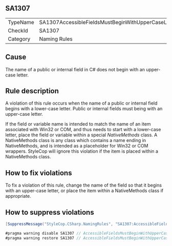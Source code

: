 ﻿## SA1307

<table>
<tr>
  <td>TypeName</td>
  <td>SA1307AccessibleFieldsMustBeginWithUpperCaseLetter</td>
</tr>
<tr>
  <td>CheckId</td>
  <td>SA1307</td>
</tr>
<tr>
  <td>Category</td>
  <td>Naming Rules</td>
</tr>
</table>

## Cause

The name of a public or internal field in C# does not begin with an upper-case letter.

## Rule description

A violation of this rule occurs when the name of a public or internal field begins with a lower-case letter. Public or internal fields must being with an upper-case letter.

If the field or variable name is intended to match the name of an item associated with Win32 or COM, and thus needs to start with a lower-case letter, place the field or variable within a special *NativeMethods* class. A NativeMethods class is any class which contains a name ending in NativeMethods, and is intended as a placeholder for Win32 or COM wrappers. StyleCop will ignore this violation if the item is placed within a NativeMethods class.

## How to fix violations

To fix a violation of this rule, change the name of the field so that it begins with an upper-case letter, or place the item within a NativeMethods class if appropriate.

## How to suppress violations

```csharp
[SuppressMessage("StyleCop.CSharp.NamingRules", "SA1307:AccessibleFieldsMustBeginWithUpperCaseLetter", Justification = "Reviewed.")]
```

```csharp
#pragma warning disable SA1307 // AccessibleFieldsMustBeginWithUpperCaseLetter
#pragma warning restore SA1307 // AccessibleFieldsMustBeginWithUpperCaseLetter
```
